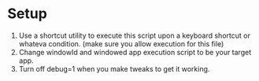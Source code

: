 # Setup
1. Use a shortcut utility to execute this script upon a keyboard shortcut or whateva condition. (make sure you allow execution for this file)
2. Change windowId and windowed app execution script to be your target app.
3. Turn off debug=1 when you make tweaks to get it working.
